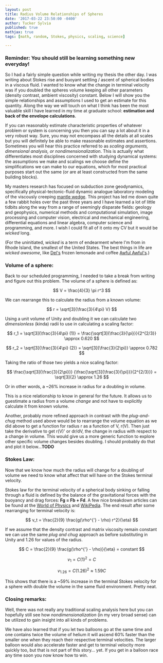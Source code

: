```yaml
---
layout: post
title: Radius Volume Relationships of Spheres
date: '2017-03-22 23:50:00 -0400'
author: Tucker Sylvia
published: true
mathjax: true
tags: [math, random, Stokes, physics, scaling, science]

---
```


### Reminder: You should still be learning something new everyday!

So I had a fairly simple question while writing my thesis the other day. I was writing about Stokes rise and buoyant settling / ascent of spherical bodies in a viscous fluid. I wanted to know what the change in terminal velocity was if you doubled the spheres volume keeping all other parameters (density contrast, ambient viscosity) constant. Below I will show you the simple relationships and assumptions I used to get an estimate for this quantity. Along the way we will touch on what I think has been the most valuable skill I have learned in my time at graduate school: **estimation and back of the envelope calculations**.

If you can reasonably estimate characteristic properties of whatever problem or system is concerning you then you can say a lot about it in a very robust way. Sure, you may not encompass all the details at all scales but you will definitely be able to make reasonable estimates and assertions. Sometimes you will hear this practice referred to as *scaling arguments, dimensional analysis, or nondimensionalization*. This is actually what differentiates most disciplines concerned with studying dynamical systems: the assumptions we make and scalings we choose define the simplifications we can make to our equations, which for most practical purposes start out the same (or are at least constructed from the same building blocks).

My masters research has focused on subduction zone geodynamics, specifically physical-tectonic-fluid dynamic analogue laboratory modeling of the viscously creeping [mantle wedge](https://en.wikipedia.org/wiki/Mantle_wedge). This project has led me down quite a few rabbit holes over the past three years and I have learned a lot of little tidbits along the way from a range of seemingly disparate fields: geology and geophysics, numerical methods and computational simulation, image processing and computer vision, electrical and mechanical engineering, differential equations and linear algebra, computer science and programming, and more. I wish I could fit all of it onto my CV but it would be *wicked* long.

(For the uninitiated, *wicked* is a term of endearment where I'm from in Rhode Island, the smallest of the United States. The best things in life are *wicked awesome*, like [Del's](https://en.wikipedia.org/wiki/Del's) frozen lemonade and coffee [Awful Awful's](https://www.google.com/search?q=awful+awful&oq=awful+a&aqs=chrome.0.0j69i57j0l4.1897j0j7&sourceid=chrome&ie=UTF-8).)

### Volume of a sphere:
Back to our scheduled programming, I needed to take a break from writing and figure out this problem.
The volume of a sphere is defined as:

$$ V = \frac{4}{3} \pi r^3 $$

We can rearrange this to calculate the radius from a known volume:

$$ r = \sqrt[3]{\frac{3}{4\pi} V} $$

Using a unit volume of Unity and doubling it we can calculate two *dimensionless* (kinda) radii to use in calculating a  scaling factor:

$$ r_1 = \sqrt[3]{\frac{3}{4\pi} (1)} = \frac{\sqrt[3]{\frac{3}{\pi}}}{2^{2/3}} \approx 0.620 $$

$$ r_2 = \sqrt[3]{\frac{3}{4\pi} (2)} = \sqrt[3]{\frac{3}{2\pi}} \approx 0.782 $$

Taking the ratio of those two yields a nice scaling factor:

$$ \frac{\sqrt[3]{\frac{3}{2\pi}}} {\frac{\sqrt[3]{\frac{3}{\pi}}}{2^{2/3}}} = \sqrt[3]{2} \approx 1.26 $$

Or in other words, a ~26% increase in radius for a doubling in volume.

This is a nice relationship to know in general for the future. It allows us to guestimate a radius from a volume *change* and not have to explicitly calculate it from known volume.

Another, probably more refined approach in contrast with the *plug-and-chug* method used above would be to rearrange the volume equation as we did above to get a function for radius r as a function of V, r(V). Then just take the derivative to get r(V)' or dr/dV, the change in radius with respect to a change in volume. This would give us a more generic function to explore other specific volume changes besides doubling. I should probably do that and plot it below...**TODO**

### Stokes Law:
Now that we know how much the radius will change for a doubling of volume we need to know what affect that will have on the Stokes terminal velocity.

Stokes law for the terminal velocity of a spherical body sinking or falling through a fluid is defined by the balance of the gravitational forces with the buoyancy and drag forces: **Fg = Fb + Fd**. A few nice breakdown articles can be found at the [World of Physics](http://scienceworld.wolfram.com/physics/StokesVelocity.html) and [WikiPedia](https://en.wikipedia.org/wiki/Stokes%27_law#Terminal_velocity_of_sphere_falling_in_a_fluid). The end result after some rearranging for terminal velocity is:

$$ v_t = \frac{2}{9} \frac{g(\rho^{'} - \rho) r^2}{\eta} $$

If we assume that the density contrast and matrix viscosity remain constant we can use the same *plug and chug* approach as before substituting in Unity and 1.26 for values of the radius.

$$  C = \frac{2}{9} \frac{g(\rho^{'} - \rho)}{\eta} = constant $$

$$ v_1 = C (1)^2 = C $$

$$ v_{1.26} = C (1.26)^2 \approx 1.59 C $$

This shows that there is a ~59% increase in the terminal Stokes velocity for a sphere with double the volume in the same fluid environment. Pretty neat.

### Closing remarks:
Well, there was not really any traditional scaling analysis here but you can hopefully still see how *nondimensionalization* (in my very broad sense) can be utilized to gain insight into all kinds of problems.

We have also learned that if you let two balloons go at the same time and one contains twice the volume of helium it will ascend 60% faster than the smaller one when they reach their respective terminal velocities. The larger balloon would also accelerate faster and get to terminal velocity more quickly too, but that is not part of this story... yet. If you get in a balloon race any time soon you now know how to win.
